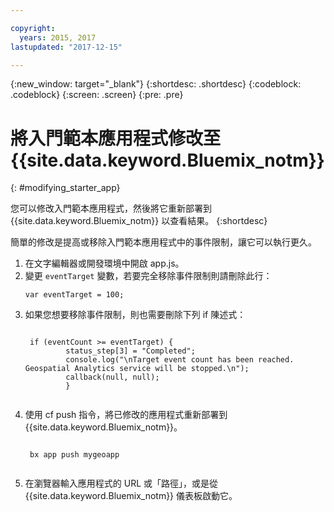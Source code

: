 ```yaml
---

copyright:
  years: 2015, 2017
lastupdated: "2017-12-15"

---
```


<!-- Attribute definitions -->
{:new_window: target="_blank"}
{:shortdesc: .shortdesc}
{:codeblock: .codeblock}
{:screen: .screen}
{:pre: .pre}

# 將入門範本應用程式修改至 {{site.data.keyword.Bluemix_notm}}
{: #modifying_starter_app}

您可以修改入門範本應用程式，然後將它重新部署到 {{site.data.keyword.Bluemix_notm}} 以查看結果。
{:shortdesc}


簡單的修改是提高或移除入門範本應用程式中的事件限制，讓它可以執行更久。

1. 在文字編輯器或開發環境中開啟 app.js。
1. 變更 `eventTarget` 變數，若要完全移除事件限制則請刪除此行：
	 <pre><code>var eventTarget = 100;</code></pre>
1. 如果您想要移除事件限制，則也需要刪除下列 if 陳述式：
	 <pre><code>  
	if (eventCount >= eventTarget) {
		    status_step[3] = "Completed";
		    console.log("\nTarget event count has been reached.  Geospatial Analytics service will be stopped.\n");
		    callback(null, null);
		    }
	</code></pre>
1. 使用 cf push 指令，將已修改的應用程式重新部署到 {{site.data.keyword.Bluemix_notm}}。
	 <pre><code>  
	bx app push mygeoapp
	</code></pre>
1. 在瀏覽器輸入應用程式的 URL 或「路徑」，或是從 {{site.data.keyword.Bluemix_notm}} 儀表板啟動它。
